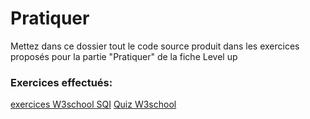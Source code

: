 # Pratiquer

Mettez dans ce dossier tout le code source produit dans les exercices proposés pour la partie "Pratiquer" de la fiche Level up
### Exercices effectués:

[exercices W3school SQI](https://www.w3schools.com/sql/exercise.asp?filename=exercise_database7)
[Quiz W3school](https://www.w3schools.com/quiztest/quiztest.asp?qtest=SQL)